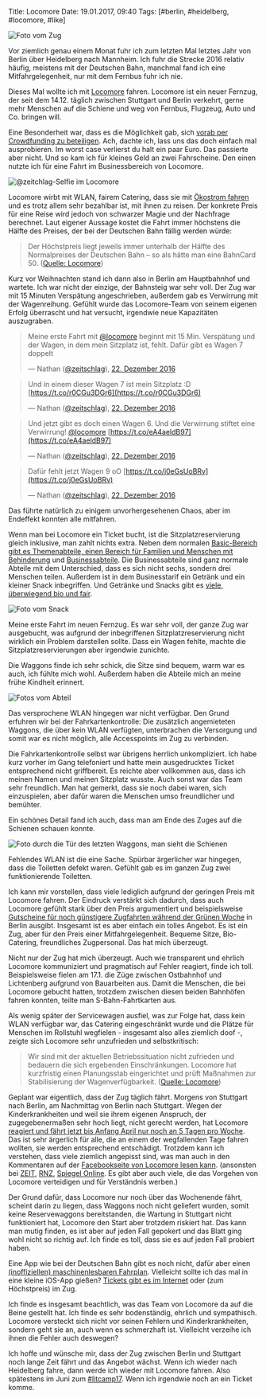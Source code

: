 Title: Locomore
Date: 19.01.2017, 09:40
Tags: [#berlin, #heidelberg, #locomore, #like]

![Foto vom Zug](/img/IMG_119_Locomore_01.JPG)

Vor ziemlich genau einem Monat fuhr ich zum letzten Mal letztes Jahr von Berlin über Heidelberg nach Mannheim. Ich fuhr die Strecke 2016 relativ häufig, meistens mit der Deutschen Bahn, manchmal fand ich eine Mitfahrgelegenheit, nur mit dem Fernbus fuhr ich nie.

Dieses Mal wollte ich mit [Locomore](https://locomore.com/de/index.html) fahren. Locomore ist ein neuer Fernzug, der seit dem 14.12. täglich zwischen Stuttgart und Berlin verkehrt, gerne mehr Menschen auf die Schiene und weg von Fernbus, Flugzeug, Auto und Co. bringen will.

Eine Besonderheit war, dass es die Möglichkeit gab, sich [vorab per Crowdfunding zu beteiligen](https://www.startnext.com/locomore). Ach, dachte ich, lass uns das doch einfach mal ausprobieren. Im worst case verlierst du halt ein paar Euro. Das passierte aber nicht. Und so kam ich für kleines Geld an zwei Fahrscheine. Den einen nutzte ich für eine Fahrt im Businessbereich von Locomore.

![@zeitchlag-Selfie im Locomore](/img/IMG_120_Locomore_02.JPG)

Locomore wirbt mit WLAN, fairem Catering, dass sie mit [Ökostrom fahren](https://locomore.com/de/oekostrom/) und es trotz allem sehr bezahlbar ist, mit ihnen zu reisen. Der konkrete Preis für eine Reise wird jedoch von schwarzer Magie und der Nachfrage berechnet. Laut eigener Aussage kostet die Fahrt immer höchstens die Hälfte des Preises, der bei der Deutschen Bahn fällig werden würde:

> Der Höchstpreis liegt jeweils immer unterhalb der Hälfte des Normalpreises der Deutschen Bahn – so als hätte man eine BahnCard 50. ([Quelle: Locomore](https://locomore.com/de/faq/#preise))

Kurz vor Weihnachten stand ich dann also in Berlin am Hauptbahnhof und wartete. Ich war nicht der einzige, der Bahnsteig war sehr voll. Der Zug war mit 15 Minuten Verspätung angeschrieben, außerdem gab es Verwirrung mit der Wagenreihung. Gefühlt wurde das Locomore-Team von seinem eigenen Erfolg überrascht und hat versucht, irgendwie neue Kapazitäten auszugraben.

> Meine erste Fahrt mit [@locomore](https://twitter.com/locomore) beginnt mit 15 Min. Verspätung und der Wagen, in dem mein Sitzplatz ist, fehlt. Dafür gibt es Wagen 7 doppelt
>
> — Nathan ([@zeitschlag](https://twitter.com/zeitschlag/)), [22. Dezember 2016](https://twitter.com/zeitschlag/status/811933475863494656)

> Und in einem dieser Wagen 7 ist mein Sitzplatz :D [https://t.co/r0CGu3DGr6](https://t.co/r0CGu3DGr6)
>
> — Nathan ([@zeitschlag](https://twitter.com/zeitschlag/)), [22. Dezember 2016](https://twitter.com/zeitschlag/status/811934157190365184)

> Und jetzt gibt es doch einen Wagen 6. Und die Verwirrung stiftet eine Verwirrung! [@locomore](https://twitter.com/locomore) [https://t.co/eA4aeldB97](https://t.co/eA4aeldB97)
>
> — Nathan ([@zeitschlag](https://twitter.com/zeitschlag/)), [22. Dezember 2016](https://twitter.com/zeitschlag/status/811934592953438208)

> Dafür fehlt jetzt Wagen 9 oO [https://t.co/j0eGsUoBRv](https://t.co/j0eGsUoBRv)
>
> — Nathan ([@zeitschlag](https://twitter.com/zeitschlag/)), [22. Dezember 2016](https://twitter.com/zeitschlag/status/811934690353512448)

Das führte natürlich zu einigem unvorhergesehenen Chaos, aber im Endeffekt konnten alle mitfahren.

Wenn man bei Locomore ein Ticket bucht, ist die Sitzplatzreservierung gleich inklusive, man zahlt nichts extra. Neben dem normalen [Basic-Bereich gibt es Themenabteile, einen Bereich für Familien und Menschen mit Behinderung](https://locomore.com/de/basic/) und [Businessabteile](https://locomore.com/de/business/). Die Businessabteile sind ganz normale Abteile mit dem Unterschied, dass es sich nicht sechs, sondern drei Menschen teilen. Außerdem ist in dem Businesstarif ein Getränk und ein kleiner Snack inbegriffen. Und Getränke und Snacks gibt es [viele, überwiegend bio und fair](https://locomore.com/de/catering/).

![Foto vom Snack](/img/IMG_121_Locomore_03.JPG)

Meine erste Fahrt im neuen Fernzug. Es war sehr voll, der ganze Zug war ausgebucht, was aufgrund der inbegriffenen Sitzplatzreservierung nicht wirklich ein Problem darstellen sollte. Dass ein Wagen fehlte, machte die Sitzplatzreservierungen aber irgendwie zunichte.

Die Waggons finde ich sehr schick, die Sitze sind bequem, warm war es auch, ich fühlte mich wohl. Außerdem haben die Abteile mich an meine frühe Kindheit erinnert.

![Fotos vom Abteil](/img/IMG_122_Locomore_04.JPG)

Das versprochene WLAN hingegen war nicht verfügbar. Den Grund erfuhren wir bei der Fahrkartenkontrolle: Die zusätzlich angemieteten Waggons, die über kein WLAN verfügten, unterbrachen die Versorgung und somit war es nicht möglich, alle Accesspoints im Zug zu verbinden.

Die Fahrkartenkontrolle selbst war übrigens herrlich unkompliziert. Ich habe kurz vorher im Gang telefoniert und hatte mein ausgedrucktes Ticket entsprechend nicht griffbereit. Es reichte aber vollkommen aus, dass ich meinen Namen und meinen Sitzplatz wusste. Auch sonst war das Team sehr freundlich. Man hat gemerkt, dass sie noch dabei waren, sich einzuspielen, aber dafür waren die Menschen umso freundlicher und bemühter.

Ein schönes Detail fand ich auch, dass man am Ende des Zuges auf die Schienen schauen konnte.

![Foto durch die Tür des letzten Waggons, man sieht die Schienen](/img/IMG_123_Locomore_05.JPG)

Fehlendes WLAN ist die eine Sache. Spürbar ärgerlicher war hingegen, dass die Toiletten defekt waren. Gefühlt gab es im ganzen Zug zwei funktionierende Toiletten.

Ich kann mir vorstellen, dass viele lediglich aufgrund der geringen Preis mit Locomore fahren. Der Eindruck verstärkt sich dadurch, dass auch Locomore gefühlt stark über den Preis argumentiert und beispielsweise [Gutscheine für noch günstigere Zugfahrten während der Grünen Woche](https://locomore.com/de/aktuelles/2017-01-11/) in Berlin ausgibt. Insgesamt ist es aber einfach ein tolles Angebot. Es ist ein Zug, aber für den Preis einer Mitfahrgelegenheit. Bequeme Sitze, Bio-Catering, freundliches Zugpersonal. Das hat mich überzeugt.

Nicht nur der Zug hat mich überzeugt. Auch wie transparent und ehrlich Locomore kommuniziert und pragmatisch auf Fehler reagiert, finde ich toll. Beispielsweise fielen am 17.1. die Züge zwischen Ostbahnhof und Lichtenberg aufgrund von Bauarbeiten aus. Damit die Menschen, die bei Locomore gebucht hatten, trotzdem zwischen diesen beiden Bahnhöfen fahren konnten, teilte man S-Bahn-Fahrtkarten aus.

Als wenig später der Servicewagen ausfiel, was zur Folge hat, dass kein WLAN verfügbar war, das Catering eingeschränkt wurde und die Plätze für Menschen im Rollstuhl wegfielen - insgesamt also alles ziemlich doof -, zeigte sich Locomore sehr unzufrieden und selbstkritisch:

> Wir sind mit der aktuellen Betriebssituation nicht zufrieden und bedauern die sich ergebenden Einschränkungen. Locomore hat kurzfristig einen Planungsstab eingerichtet und prüft Maßnahmen zur Stabilisierung der Wagenverfügbarkeit. ([Quelle: Locomore](https://locomore.com/de/aktuelles/2017-01-14/))

Geplant war eigentlich, dass der Zug täglich fährt. Morgens von Stuttgart nach Berlin, am Nachmittag von Berlin nach Stuttgart. Wegen der Kinderkrankheiten und weil sie ihrem eigenen Anspruch, der zugegebenermaßen sehr hoch liegt, nicht gerecht werden, hat Locomore [reagiert und fährt jetzt bis Anfang April nur noch an 5 Tagen pro Woche](https://locomore.com/de/aktuelles/2017-01-17/). Das ist sehr ärgerlich für alle, die an einem der wegfallenden Tage fahren wollten, sie werden entsprechend entschädigt. Trotzdem kann ich verstehen, dass viele ziemlich angepisst sind, was man auch in den Kommentaren auf der [Facebookseite von Locomore lesen kann](https://www.facebook.com/locomore/posts/1692319161058624). (ansonsten bei [ZEIT](http://www.zeit.de/wirtschaft/unternehmen/2017-01/locomore-berlin-stuttgart-zug-wartung?page=3#comments), [RNZ](http://www.rnz.de/nachrichten/heidelberg_artikel,-Aerger-um-Locomore-Kaputte-Toiletten-schlechtes-Wlan-und-grosse-Verspaetungen-_arid,248937.html), [Spiegel Online](http://www.spiegel.de/reise/aktuell/pannenserie-neues-bahnunternehmen-locomore-faehrt-seltener-a-1130411.html). Es gibt aber auch viele, die das Vorgehen von Locomore verteidigen und für Verständnis werben.)

Der Grund dafür, dass Locomore nur noch über das Wochenende fährt, scheint darin zu liegen, dass Waggons noch nicht geliefert wurden, somit keine Reservewaggons bereitstanden, die Wartung in Stuttgart nicht funktioniert hat, Locomore den Start aber trotzdem riskiert hat. Das kann man mutig finden, es ist aber auf jeden Fall gepokert und das Blatt ging wohl nicht so richtig auf. Ich finde es toll, dass sie es auf jeden Fall probiert haben.

Eine App wie bei der Deutschen Bahn gibt es noch nicht, dafür aber einen [(inoffiziellen) maschinenlesbaren Fahrplan](https://github.com/robbi5/locomore-gtfs). Vielleicht sollte ich das mal in eine kleine iOS-App gießen? [Tickets gibt es im Internet](https://booking.locomore.com/) oder (zum Höchstpreis) im Zug.

Ich finde es insgesamt beachtlich, was das Team von Locomore da auf die Beine gestellt hat. Ich finde es sehr bodenständig, ehrlich und sympathisch. Locomore versteckt sich nicht vor seinen Fehlern und Kinderkrankheiten, sondern geht sie an, auch wenn es schmerzhaft ist. Vielleicht verzeihe ich ihnen die Fehler auch deswegen?

Ich hoffe und wünsche mir, dass der Zug zwischen Berlin und Stuttgart noch lange Zeit fährt und das Angebot wächst. Wenn ich wieder nach Heidelberg fahre, dann werde ich wieder mit Locomore fahren. Also spätestens im Juni zum [#litcamp17](http://literaturcamp-heidelberg.de). Wenn ich irgendwie noch an ein Ticket komme.